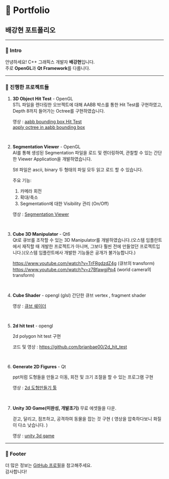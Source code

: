 # 🎨 Portfolio

## 배강현 포트폴리오

---

### 👋 Intro

안녕하세요! C++ 그래픽스 개발자 **배강현**입니다.  
주로 **OpenGL**과 **Qt Framework**를 다룹니다.

---

### 📂 진행한 프로젝트들

1. **3D Object Hit Test** - OpenGL  
   STL 파일을 렌더링한 오브젝트에 대해 AABB 박스를 통한 Hit Test를 구현하였고, Depth 8까지 들어가는 Octree를 구현하였습니다.

   영상 :
   [aabb bounding box Hit Test](https://github.com/user-attachments/assets/9dccb044-96c4-4f9f-8985-fe5c82e8b470)   
   [apply octree in aabb bounding box](https://github.com/user-attachments/assets/1d2de8b1-4cc2-4d60-abad-576a607e0aaf)



<br>


2. **Segmentation Viewer** - OpenGL  
   AI를 통해 생성된 Segmentation 파일을 로드 및 렌더링하여, 관찰할 수 있는 간단한 Viewer Application을 개발하였습니다.

   Stl 파일은 ascii, binary 두 형태의 파일 모두 읽고 로드 할 수 있습니다.


   주요 기능:  
   1) 카메라 회전  
   2) 확대/축소  
   3) Segmentation에 대한 Visibility 관리 (On/Off)
      
   영상 : [Segmentation Viewer](https://github.com/user-attachments/assets/7a594fa0-2d65-4fac-a01b-aa1d0c40eee3)



<br>

3. **Cube 3D Manipulator** - Qt6  
   Qt로 큐브를 조작할 수 있는 3D Manipulator를 개발하였습니다.(오스템 임플란트에서 재직할 때 개발한 프로젝트가 아니며, 그보다 훨씬 전에 만들었던 프로젝트입니다.)(오스템 임플란트에사 개발한 기능들은 공개가 불가능합니다.)
   
   https://www.youtube.com/watch?v=TrFRgdzdZ4g    (큐브의 transform)  
   https://www.youtube.com/watch?v=z7BfawgjPp4    (world camera의 transform)


<br>


4. **Cube Shader** - opengl (glsl)
  간단한 큐브 vertex , fragment shader

     영상 : [큐브 쉐이더](https://github.com/user-attachments/assets/e9c0d485-c177-4f07-92f6-25fb9080f232)
  


<br>


5. **2d hit test** - opengl
   
    2d polygon hit test 구현
   
   코드 및 영상 : https://github.com/brianbae00/2d_hit_test


<br>


6. **Generate 2D Figures** - Qt
   
   ppt처럼 도형들을 만들고 이동, 회전 및 크기 조절을 할 수 있는 프로그램 구현

   영상 : [2d 도형만들기 툴](https://github.com/user-attachments/assets/29cffb28-d170-44e4-82e9-4761407d0e8d)


<br>


7. **Unity 3D Game(미완성, 개발초기)**
   무료 에셋들을 다운.

   걷고, 달리고, 점프하고, 공격하여 동물을 잡는 것 구현 ( 영상을 압축하다보니 화질이 다소 낮습니다. )
   
   영상 : [unity 3d game](https://github.com/user-attachments/assets/4b09b43a-6ef3-490e-971f-0fcfe84ea9bb)





---

### 🌟 Footer

더 많은 정보는 [GitHub 프로필](https://github.com/brianbae00)을 참고해주세요.  
감사합니다!

